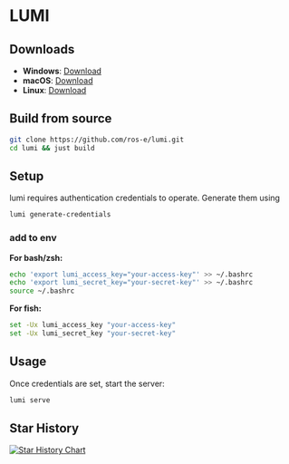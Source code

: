 # LUMI

## Downloads
- **Windows**: [Download](https://github.com/ros-e/lumi/releases)
- **macOS**: [Download](https://github.com/ros-e/lumi/releases)
- **Linux**: [Download](https://github.com/ros-e/lumi/releases)

## Build from source
```sh
git clone https://github.com/ros-e/lumi.git
cd lumi && just build
```

## Setup
lumi requires authentication credentials to operate. Generate them using
```sh
lumi generate-credentials
```
### add to env
**For bash/zsh:**
```sh
echo 'export lumi_access_key="your-access-key"' >> ~/.bashrc
echo 'export lumi_secret_key="your-secret-key"' >> ~/.bashrc
source ~/.bashrc
```

**For fish:**
```sh
set -Ux lumi_access_key "your-access-key"
set -Ux lumi_secret_key "your-secret-key"
```

## Usage
Once credentials are set, start the server:
```sh
lumi serve
```


## Star History

<a href="https://www.star-history.com/#ros-e/lumi&Date">
 <picture>
   <source media="(prefers-color-scheme: dark)" srcset="https://api.star-history.com/svg?repos=ros-e/lumi&type=Date&theme=dark" />
   <source media="(prefers-color-scheme: light)" srcset="https://api.star-history.com/svg?repos=ros-e/lumi&type=Date" />
   <img alt="Star History Chart" src="https://api.star-history.com/svg?repos=ros-e/lumi&type=Date" />
 </picture>
</a>
